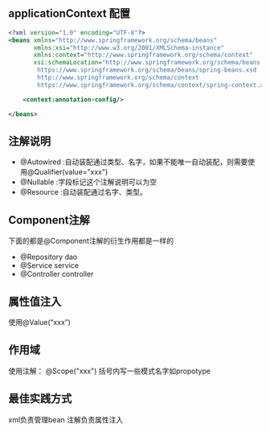 ## applicationContext 配置
```xml
<?xml version="1.0" encoding="UTF-8"?>
<beans xmlns="http://www.springframework.org/schema/beans"
       xmlns:xsi="http://www.w3.org/2001/XMLSchema-instance"
       xmlns:context="http://www.springframework.org/schema/context"
       xsi:schemaLocation="http://www.springframework.org/schema/beans
        https://www.springframework.org/schema/beans/spring-beans.xsd
        http://www.springframework.org/schema/context
        https://www.springframework.org/schema/context/spring-context.xsd">

    <context:annotation-config/>

</beans>
```
## 注解说明
- @Autowired :自动装配通过类型、名字，如果不能唯一自动装配，则需要使用@Qualifier(value="xxx")
- @Nullable  :字段标记这个注解说明可以为空
- @Resource  :自动装配通过名字、类型。

## Component注解
下面的都是@Component注解的衍生作用都是一样的
- @Repository dao
- @Service service
- @Controller controller

## 属性值注入
使用@Value(“xxx”)

## 作用域
使用注解： @Scope("xxx") 括号内写一些模式名字如propotype

## 最佳实践方式
xml负责管理bean
注解负责属性注入

